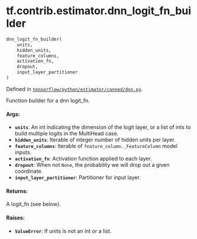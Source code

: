 <div itemscope itemtype="http://developers.google.com/ReferenceObject">
<meta itemprop="name" content="tf.contrib.estimator.dnn_logit_fn_builder" />
</div>

# tf.contrib.estimator.dnn_logit_fn_builder

``` python
dnn_logit_fn_builder(
    units,
    hidden_units,
    feature_columns,
    activation_fn,
    dropout,
    input_layer_partitioner
)
```



Defined in [`tensorflow/python/estimator/canned/dnn.py`](https://www.tensorflow.org/code/tensorflow/python/estimator/canned/dnn.py).

Function builder for a dnn logit_fn.

#### Args:

* <b>`units`</b>: An int indicating the dimension of the logit layer, or a list of ints
    to build multiple logits in the MultiHead case.
* <b>`hidden_units`</b>: Iterable of integer number of hidden units per layer.
* <b>`feature_columns`</b>: Iterable of `feature_column._FeatureColumn` model inputs.
* <b>`activation_fn`</b>: Activation function applied to each layer.
* <b>`dropout`</b>: When not `None`, the probability we will drop out a given
    coordinate.
* <b>`input_layer_partitioner`</b>: Partitioner for input layer.


#### Returns:

A logit_fn (see below).


#### Raises:

* <b>`ValueError`</b>: If units is not an int or a list.